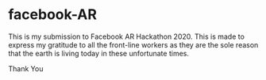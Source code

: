 # facebook-AR

This is my submission to Facebook AR Hackathon 2020. This is made to express my gratitude to all the front-line workers as they are the sole reason 
that the earth is living today in these unfortunate times.

Thank You
